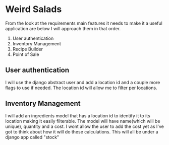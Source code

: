 # Weird Salads

From the look at the requirements main features it needs to make it a useful application are below I will approach them in that order. 


1. User authentication
2. Inventory Management 
3. Recipe Builder
4. Point of Sale 


## User authentication

I will use the django abstract user and add a location id and a couple more flags to use if needed. The location id will allow me to filter per locations. 

## Inventory Management 

I will add an ingredients model that has a location id to identify it to its location making it easily filterable. The model will have name(which will be unique), quantity and a cost. I wont allow the user to add the cost yet as I've got to think about how it will do these calculations. This will all be under a django app called "stock"

